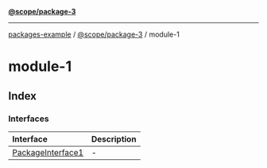 [**@scope/package-3**](../README.md)

***

[packages-example](../../README.md) / [@scope/package-3](../README.md) / module-1

# module-1

## Index

### Interfaces

| Interface | Description |
| :------ | :------ |
| [PackageInterface1](interfaces/PackageInterface1.md) | - |

